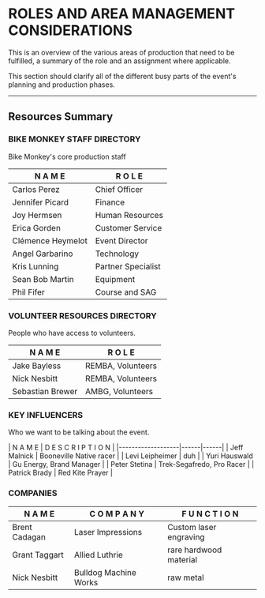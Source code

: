# ROLES AND AREA MANAGEMENT CONSIDERATIONS
This is an overview of the various areas of production that need to be fulfilled, a summary of the role and an assignment where applicable.

This section should clarify all of the different busy parts of the event's planning and production phases.

---
## Resources Summary

### BIKE MONKEY STAFF DIRECTORY
Bike Monkey's core production staff

| N A M E      | R O L E |
|-------------------|------|
| Carlos Perez      | Chief Officer |
| Jennifer Picard   | Finance |
| Joy Hermsen       | Human Resources |
| Erica Gorden      | Customer Service |
| Clémence Heymelot | Event Director |
| Angel Garbarino   | Technology |
| Kris Lunning      | Partner Specialist |
| Sean Bob Martin   | Equipment |
| Phil Fifer        | Course and SAG |

### VOLUNTEER RESOURCES DIRECTORY
People who have access to volunteers.

| N A M E      | R O L E |
|-------------------|------|
| Jake Bayless   | REMBA, Volunteers |
| Nick Nesbitt   | REMBA, Volunteers |
| Sebastian Brewer   | AMBG, Volunteers |

### KEY INFLUENCERS
Who we want to be talking about the event.

| N A M E      | D E S C R I P T I O N |
|-------------------|------|------|
| Jeff Malnick   | Booneville Native racer |
| Levi Leipheimer   | duh |
| Yuri Hauswald   | Gu Energy, Brand Manager |
| Peter Stetina   | Trek-Segafredo, Pro Racer |
| Patrick Brady | Red Kite Prayer |


### COMPANIES

| N A M E      | C O M P A N Y | F U N C T I O N |
|-------------------|------|-------|
| Brent Cadagan     | Laser Impressions | Custom laser engraving |
| Grant Taggart     | Allied Luthrie | rare hardwood material |
| Nick Nesbitt   | Bulldog Machine Works | raw metal |
